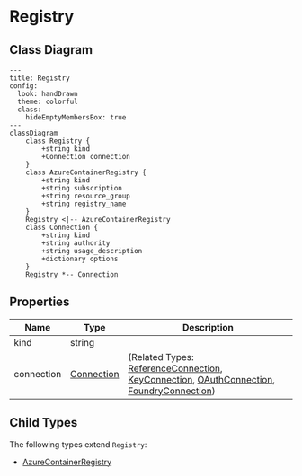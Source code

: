 # Registry

## Class Diagram

```mermaid
---
title: Registry
config:
  look: handDrawn
  theme: colorful
  class:
    hideEmptyMembersBox: true
---
classDiagram
    class Registry {
        +string kind
        +Connection connection
    }
    class AzureContainerRegistry {
        +string kind
        +string subscription
        +string resource_group
        +string registry_name
    }
    Registry <|-- AzureContainerRegistry
    class Connection {
        +string kind
        +string authority
        +string usage_description
        +dictionary options
    }
    Registry *-- Connection
```

## Properties

| Name | Type | Description |
| ---- | ---- | ----------- |
| kind | string |   |
| connection | [Connection](Connection.md) |  (Related Types: [ReferenceConnection](ReferenceConnection.md), [KeyConnection](KeyConnection.md), [OAuthConnection](OAuthConnection.md), [FoundryConnection](FoundryConnection.md)) |

## Child Types

The following types extend `Registry`:

- [AzureContainerRegistry](AzureContainerRegistry.md)

